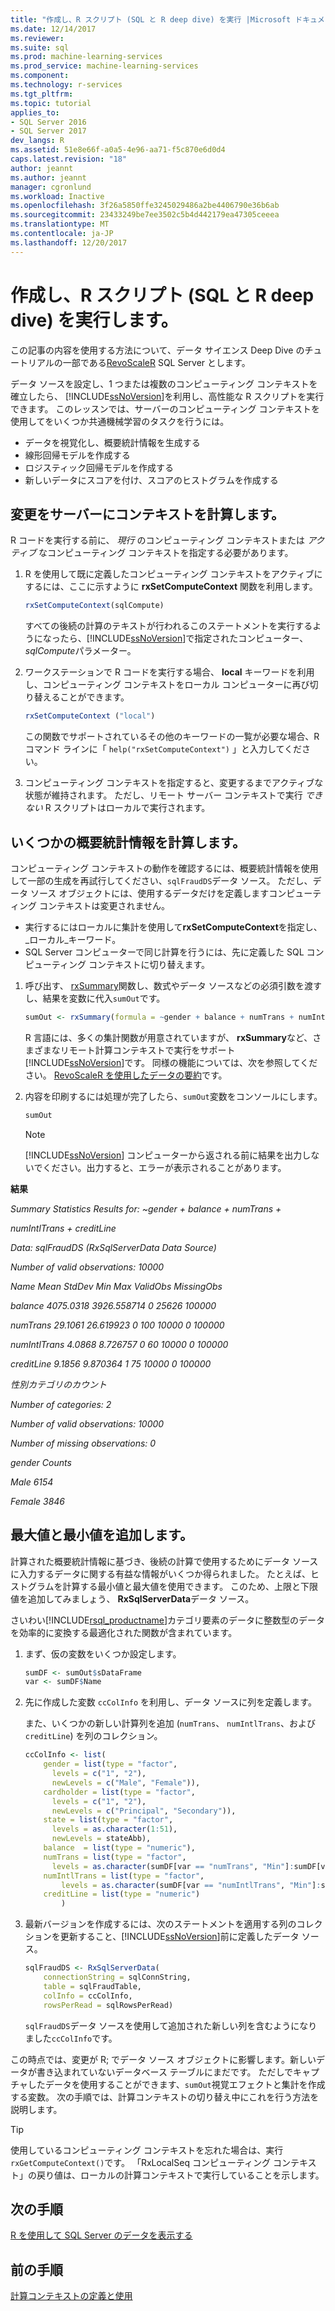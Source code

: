 ```yaml
---
title: "作成し、R スクリプト (SQL と R deep dive) を実行 |Microsoft ドキュメント"
ms.date: 12/14/2017
ms.reviewer: 
ms.suite: sql
ms.prod: machine-learning-services
ms.prod_service: machine-learning-services
ms.component: 
ms.technology: r-services
ms.tgt_pltfrm: 
ms.topic: tutorial
applies_to:
- SQL Server 2016
- SQL Server 2017
dev_langs: R
ms.assetid: 51e8e66f-a0a5-4e96-aa71-f5c870e6d0d4
caps.latest.revision: "18"
author: jeannt
ms.author: jeannt
manager: cgronlund
ms.workload: Inactive
ms.openlocfilehash: 3f26a5850ffe3245029486a2be4406790e36b6ab
ms.sourcegitcommit: 23433249be7ee3502c5b4d442179ea47305ceeea
ms.translationtype: MT
ms.contentlocale: ja-JP
ms.lasthandoff: 12/20/2017
---
```

# <a name="create-and-run-r-scripts-sql-and-r-deep-dive"></a>作成し、R スクリプト (SQL と R deep dive) を実行します。

この記事の内容を使用する方法について、データ サイエンス Deep Dive のチュートリアルの一部である[RevoScaleR](https://docs.microsoft.com/machine-learning-server/r-reference/revoscaler/revoscaler) SQL Server とします。

データ ソースを設定し、1 つまたは複数のコンピューティング コンテキストを確立したら、 [!INCLUDE[ssNoVersion](../../includes/ssnoversion-md.md)]を利用し、高性能な R スクリプトを実行できます。  このレッスンでは、サーバーのコンピューティング コンテキストを使用してをいくつか共通機械学習のタスクを行うには。

- データを視覚化し、概要統計情報を生成する
- 線形回帰モデルを作成する
- ロジスティック回帰モデルを作成する
- 新しいデータにスコアを付け、スコアのヒストグラムを作成する

## <a name="change-compute-context-to-the-server"></a>変更をサーバーにコンテキストを計算します。

R コードを実行する前に、 *現行* のコンピューティング コンテキストまたは *アクティブ* なコンピューティング コンテキストを指定する必要があります。

1. R を使用して既に定義したコンピューティング コンテキストをアクティブにするには、ここに示すように **rxSetComputeContext** 関数を利用します。
  
    ```R
    rxSetComputeContext(sqlCompute)
    ```
  
    すべての後続の計算のテキストが行われるこのステートメントを実行するようになったら、[!INCLUDE[ssNoVersion](../../includes/ssnoversion-md.md)]で指定されたコンピューター、 *sqlCompute*パラメーター。
  
2. ワークステーションで R コードを実行する場合、  **local** キーワードを利用し、コンピューティング コンテキストをローカル コンピューターに再び切り替えることができます。
  
    ```R
    rxSetComputeContext ("local")
    ```
  
    この関数でサポートされているその他のキーワードの一覧が必要な場合、R コマンド ラインに「 `help("rxSetComputeContext")` 」と入力してください。
  
3. コンピューティング コンテキストを指定すると、変更するまでアクティブな状態が維持されます。 ただし、リモート サーバー コンテキストで実行 *できない* R スクリプトはローカルで実行されます。

## <a name="compute-some-summary-statistics"></a>いくつかの概要統計情報を計算します。

コンピューティング コンテキストの動作を確認するには、概要統計情報を使用して一部の生成を再試行してください、`sqlFraudDS`データ ソース。  ただし、データ ソース オブジェクトには、使用するデータだけを定義しますコンピューティング コンテキストは変更されません。

+ 実行するにはローカルに集計を使用して**rxSetComputeContext**を指定し、_ローカル_キーワード。
+ SQL Server コンピューターで同じ計算を行うには、先に定義した SQL コンピューティング コンテキストに切り替えます。

1. 呼び出す、 [rxSummary](https://docs.microsoft.com/machine-learning-server/r-reference/revoscaler/rxsummary)関数し、数式やデータ ソースなどの必須引数を渡すし、結果を変数に代入`sumOut`です。
  
    ```R
    sumOut <- rxSummary(formula = ~gender + balance + numTrans + numIntlTrans + creditLine, data = sqlFraudDS)
    ```
  
    R 言語には、多くの集計関数が用意されていますが、 **rxSummary**など、さまざまなリモート計算コンテキストで実行をサポート[!INCLUDE[ssNoVersion](../../includes/ssnoversion-md.md)]です。 同様の機能については、次を参照してください。 [RevoScaleR を使用したデータの要約](https://docs.microsoft.com/machine-learning-server/r/how-to-revoscaler-data-summaries)です。
  
2. 内容を印刷するには処理が完了したら、`sumOut`変数をコンソールにします。
  
    ```R
    sumOut
    ```
  
    > [!NOTE]
    > [!INCLUDE[ssNoVersion](../../includes/ssnoversion-md.md)] コンピューターから返される前に結果を出力しないでください。出力すると、エラーが表示されることがあります。

**結果**

*Summary Statistics Results for: ~gender + balance + numTrans +*

 *numIntlTrans + creditLine*

 *Data: sqlFraudDS (RxSqlServerData Data Source)*

 *Number of valid observations: 10000*

 *Name  Mean    StdDev  Min Max ValidObs    MissingObs*

 *balance       4075.0318 3926.558714            0   25626 100000*

 *numTrans        29.1061   26.619923 0     100 10000    0           100000*

 *numIntlTrans     4.0868    8.726757 0      60 10000    0           100000*

 *creditLine 9.1856 9.870364 1 75 10000 0 100000*

 *性別カテゴリのカウント*

 *Number of categories: 2*

 *Number of valid observations: 10000*

 *Number of missing observations: 0*

 *gender Counts*

 *Male   6154*

  *Female 3846*

## <a name="add-maximum-and-minimum-values"></a>最大値と最小値を追加します。

計算された概要統計情報に基づき、後続の計算で使用するためにデータ ソースに入力するデータに関する有益な情報がいくつか得られました。 たとえば、ヒストグラムを計算する最小値と最大値を使用できます。 このため、上限と下限値を追加してみましょう、 **RxSqlServerData**データ ソース。

さいわい[!INCLUDE[rsql_productname](../../includes/rsql-productname-md.md)]カテゴリ要素のデータに整数型のデータを効率的に変換する最適化された関数が含まれています。

1. まず、仮の変数をいくつか設定します。
  
    ```R
    sumDF <- sumOut$sDataFrame
    var <- sumDF$Name
    ```
  
2. 先に作成した変数 `ccColInfo` を利用し、データ ソースに列を定義します。
  
    また、いくつかの新しい計算列を追加 (`numTrans`、 `numIntlTrans`、および`creditLine`) を列のコレクション。
  
    ```R 
    ccColInfo <- list(
        gender = list(type = "factor",
          levels = c("1", "2"), 
          newLevels = c("Male", "Female")),
        cardholder = list(type = "factor",
          levels = c("1", "2"), 
          newLevels = c("Principal", "Secondary")), 
        state = list(type = "factor", 
          levels = as.character(1:51), 
          newLevels = stateAbb), 
        balance  = list(type = "numeric"),
        numTrans = list(type = "factor", 
          levels = as.character(sumDF[var == "numTrans", "Min"]:sumDF[var == "numTrans", "Max"])),
        numIntlTrans = list(type = "factor",  
            levels = as.character(sumDF[var == "numIntlTrans", "Min"]:sumDF[var =="numIntlTrans", "Max"])),
        creditLine = list(type = "numeric")
            )
    ```
  
3. 最新バージョンを作成するには、次のステートメントを適用する列のコレクションを更新すること、[!INCLUDE[ssNoVersion](../../includes/ssnoversion-md.md)]前に定義したデータ ソース。
  
    ```R
    sqlFraudDS <- RxSqlServerData(
        connectionString = sqlConnString,
        table = sqlFraudTable,
        colInfo = ccColInfo,
        rowsPerRead = sqlRowsPerRead)
    ```
  
    `sqlFraudDS`データ ソースを使用して追加された新しい列を含むようになりました`ccColInfo`です。
  

この時点では、変更が R; でデータ ソース オブジェクトに影響します。新しいデータが書き込まれていないデータベース テーブルにまだです。 ただしでキャプチャしたデータを使用することができます、`sumOut`視覚エフェクトと集計を作成する変数。 次の手順では、計算コンテキストの切り替え中にこれを行う方法を説明します。

> [!TIP]
> 使用しているコンピューティング コンテキストを忘れた場合は、実行`rxGetComputeContext()`です。  「RxLocalSeq コンピューティング コンテキスト」の戻り値は、ローカルの計算コンテキストで実行していることを示します。

## <a name="next-step"></a>次の手順

[R を使用して SQL Server のデータを表示する](../../advanced-analytics/tutorials/deepdive-visualize-sql-server-data-using-r.md)

## <a name="previous-step"></a>前の手順

[計算コンテキストの定義と使用](../../advanced-analytics/tutorials/deepdive-define-and-use-compute-contexts.md)
